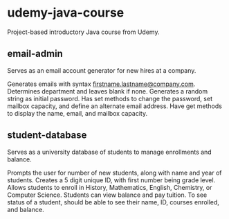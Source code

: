 # udemy-java-course
Project-based introductory Java course from Udemy.


## email-admin
Serves as an email account generator for new hires at a company.

Generates emails with syntax firstname.lastname@company.com. 
Determines department and leaves blank if none.
Generates a random string as initial password.
Has set methods to change the password, set mailbox capacity, and define an alternate email address.
Have get methods to display the name, email, and mailbox capacity.


## student-database
Serves as a university database of students to manage enrollments and balance.

Prompts the user for number of new students, along with name and year of students.
Creates a 5 digit unique ID, with first number being grade level.
Allows students to enroll in History, Mathematics, English, Chemistry, or Computer Science.
Students can view balance and pay tuition.
To see status of a student, should be able to see their name, ID, courses enrolled, and balance.

